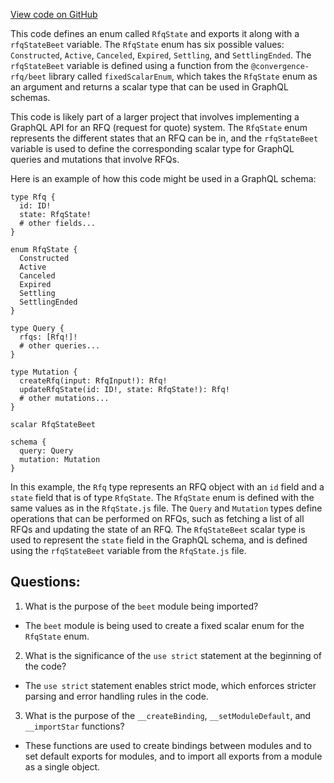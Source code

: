 [View code on GitHub](https://github.com/convergence-rfq/convergence-program-library/rfq/js/generated/types/RfqState.js)

This code defines an enum called `RfqState` and exports it along with a `rfqStateBeet` variable. The `RfqState` enum has six possible values: `Constructed`, `Active`, `Canceled`, `Expired`, `Settling`, and `SettlingEnded`. The `rfqStateBeet` variable is defined using a function from the `@convergence-rfq/beet` library called `fixedScalarEnum`, which takes the `RfqState` enum as an argument and returns a scalar type that can be used in GraphQL schemas.

This code is likely part of a larger project that involves implementing a GraphQL API for an RFQ (request for quote) system. The `RfqState` enum represents the different states that an RFQ can be in, and the `rfqStateBeet` variable is used to define the corresponding scalar type for GraphQL queries and mutations that involve RFQs. 

Here is an example of how this code might be used in a GraphQL schema:

```
type Rfq {
  id: ID!
  state: RfqState!
  # other fields...
}

enum RfqState {
  Constructed
  Active
  Canceled
  Expired
  Settling
  SettlingEnded
}

type Query {
  rfqs: [Rfq!]!
  # other queries...
}

type Mutation {
  createRfq(input: RfqInput!): Rfq!
  updateRfqState(id: ID!, state: RfqState!): Rfq!
  # other mutations...
}

scalar RfqStateBeet

schema {
  query: Query
  mutation: Mutation
}
```

In this example, the `Rfq` type represents an RFQ object with an `id` field and a `state` field that is of type `RfqState`. The `RfqState` enum is defined with the same values as in the `RfqState.js` file. The `Query` and `Mutation` types define operations that can be performed on RFQs, such as fetching a list of all RFQs and updating the state of an RFQ. The `RfqStateBeet` scalar type is used to represent the `state` field in the GraphQL schema, and is defined using the `rfqStateBeet` variable from the `RfqState.js` file.
## Questions: 
 1. What is the purpose of the `beet` module being imported?
- The `beet` module is being used to create a fixed scalar enum for the `RfqState` enum.

2. What is the significance of the `use strict` statement at the beginning of the code?
- The `use strict` statement enables strict mode, which enforces stricter parsing and error handling rules in the code.

3. What is the purpose of the `__createBinding`, `__setModuleDefault`, and `__importStar` functions?
- These functions are used to create bindings between modules and to set default exports for modules, and to import all exports from a module as a single object.
